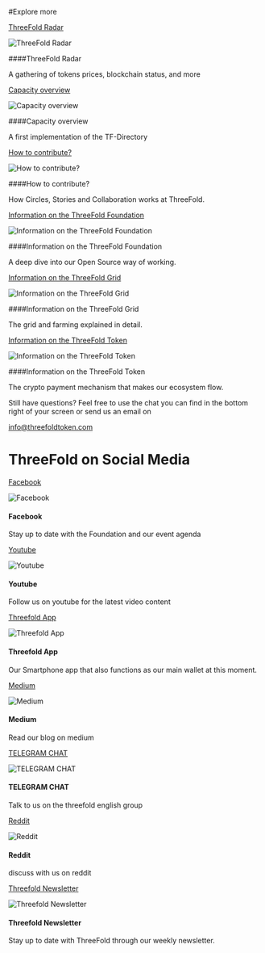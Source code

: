 #Explore more

[ThreeFold Radar](https://threefoldradar.info/)

![ThreeFold Radar](/threefoldtoken/static/svg/ic-f-radar.svg)

####ThreeFold Radar

A gathering of tokens prices, blockchain status, and more

[Capacity overview](https://capacity.threefoldtoken.com/)

![Capacity overview](/threefoldtoken/static/svg/capacity.svg)

####Capacity overview

A first implementation of the TF-Directory

[How to contribute?](https://threefoldfoundation.github.io/info_foundation/#/collaboration/README)

![How to contribute?](/threefoldtoken/static/svg/ic-f-tech.svg)

####How to contribute?

How Circles, Stories and Collaboration works at ThreeFold.

[Information on the ThreeFold Foundation](https://threefoldfoundation.github.io/info_foundation/#/)

![Information on the ThreeFold Foundation](/threefoldtoken/static/svg/ic-f-foundation.png)

####Information on the ThreeFold Foundation

A deep dive into our Open Source way of working.

[Information on the ThreeFold Grid](https://threefoldfoundation.github.io/info_grid/#/)

![Information on the ThreeFold Grid](/threefoldtoken/static/svg/ic-f-grid.svg)

####Information on the ThreeFold Grid

The grid and farming explained in detail.

[Information on the ThreeFold Token](https://threefoldfoundation.github.io/info_tokens/#/)

![Information on the ThreeFold Token](/threefoldtoken/static/svg/ic-f-tokens.svg)

####Information on the ThreeFold Token

The crypto payment mechanism that makes our ecosystem flow.

Still have questions? Feel free to use the chat you can find in the bottom right of your screen or send us an email on

[info@threefoldtoken.com](mailto:info@threefoldtoken.com)

# ThreeFold on Social Media

[Facebook](https://www.facebook.com/ThreeFoldCommunity/)

![Facebook](/threefoldtoken/static/svg/ic-facebook.svg)

#### Facebook

Stay up to date with the Foundation and our event agenda

[Youtube](https://www.youtube.com/channel/UCKMNPuhs-8tHYfGd92krC8w)

![Youtube](/threefoldtoken/static/svg/ic-youtube.svg)

#### Youtube

Follow us on youtube for the latest video content

[Threefold App](https://rogerth.at/install/em-be-threefold-token)

![Threefold App](/threefoldtoken/static/svg/tf_app.svg)

#### Threefold App

Our Smartphone app that also functions as our main wallet at this moment.

[Medium](https://medium.com/threefold)

![Medium](/threefoldtoken/static/svg/medium-small.svg)

#### Medium

Read our blog on medium

[TELEGRAM CHAT](https://t.me/threefoldtoken_chat)

![TELEGRAM CHAT](/threefoldtoken/static/svg/ic-telegram.svg)

#### TELEGRAM CHAT

Talk to us on the threefold english group

[Reddit](https://www.reddit.com/r/ThreeFoldToken/)

![Reddit](/threefoldtoken/static/svg/reddit-brands_new.svg)

#### Reddit

discuss with us on reddit

[Threefold Newsletter](https://threefoldtoken.us17.list-manage.com/subscribe?u=0f8069cf559edca76eb45006b&id=6f65777523)

![Threefold Newsletter](/threefoldtoken/static/svg/newsletter.svg)

#### Threefold Newsletter

Stay up to date with ThreeFold through our weekly newsletter.

